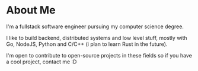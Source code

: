 <!---
shgates/shgates is a ✨ special ✨ repository because its `README.md` (this file) appears on your GitHub profile.
You can click the Preview link to take a look at your changes.
--->

# About Me

I'm a fullstack software engineer pursuing my computer science degree. 

I like to build backend, distributed systems and low level stuff, mostly with Go, NodeJS, Python and C/C++ (i plan to learn Rust in the future). 

I'm open to contribute to open-source projects in these fields so if you have a cool project, contact me :D
